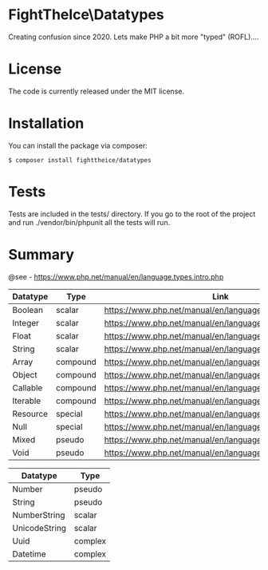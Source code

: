 # FightTheIce\Datatypes

Creating confusion since 2020. Lets make PHP a bit more "typed" (ROFL)....

# License
The code is currently released under the MIT license. 

# Installation

You can install the package via composer:

```
$ composer install fighttheice/datatypes
```

# Tests
Tests are included in the tests/ directory. If you go to the root of the project and run
./vendor/bin/phpunit all the tests will run.

# Summary
@see - https://www.php.net/manual/en/language.types.intro.php

Datatype         | Type          | Link
------------     | ------------- | -------------
Boolean          | scalar        | https://www.php.net/manual/en/language.types.boolean.php
Integer          | scalar        | https://www.php.net/manual/en/language.types.integer.php
Float            | scalar        | https://www.php.net/manual/en/language.types.float.php
String           | scalar        | https://www.php.net/manual/en/language.types.string.php
Array            | compound      | https://www.php.net/manual/en/language.types.array.php
Object           | compound      | https://www.php.net/manual/en/language.types.object.php
Callable         | compound      | https://www.php.net/manual/en/language.types.callable.php
Iterable         | compound      | https://www.php.net/manual/en/language.types.iterable.php
Resource         | special       | https://www.php.net/manual/en/language.types.resource.php
Null             | special       | https://www.php.net/manual/en/language.types.null.php
Mixed            | pseudo        | https://www.php.net/manual/en/language.pseudo-types.php
Void             | pseudo        | https://www.php.net/manual/en/language.pseudo-types.php

Datatype         | Type
------------     | ------------ 
Number           | pseudo
String           | pseudo
NumberString     | scalar
UnicodeString    | scalar
Uuid             | complex
Datetime         | complex